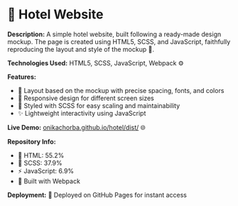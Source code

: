 # 🏨 Hotel Website

**Description:** A simple hotel website, built following a ready-made design mockup. The page is created using HTML5, SCSS, and JavaScript, faithfully reproducing the layout and style of the mockup 🎨.

**Technologies Used:** HTML5, SCSS, JavaScript, Webpack ⚙️

**Features:**  
- 🎯 Layout based on the mockup with precise spacing, fonts, and colors  
- 📱 Responsive design for different screen sizes  
- 🎨 Styled with SCSS for easy scaling and maintainability  
- ✨ Lightweight interactivity using JavaScript  

**Live Demo:** [onikachorba.github.io/hotel/dist/](https://onikachorba.github.io/hotel/dist/) 🌐

**Repository Info:**  
- 📝 HTML: 55.2%  
- 🎨 SCSS: 37.9%  
- ⚡ JavaScript: 6.9%  
- 🔧 Built with Webpack  

**Deployment:** 🚀 Deployed on GitHub Pages for instant access
